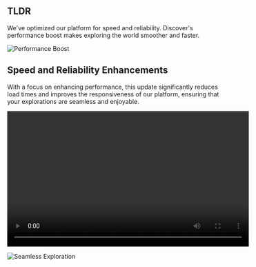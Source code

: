 ## TLDR

We've optimized our platform for speed and reliability. Discover's performance boost makes exploring the world smoother and faster.

![Performance Boost](https://picsum.photos/1024/426)

## Speed and Reliability Enhancements

With a focus on enhancing performance, this update significantly reduces load times and improves the responsiveness of our platform, ensuring that your explorations are seamless and enjoyable.

<video width="560" height="315" controls>
  <source src="https://img-9gag-fun.9cache.com/photo/a9ybAYD_460svav1.mp4" type="video/mp4">
Your browser does not support the video tag.
</video>

![Seamless Exploration](https://picsum.photos/1024/427)
